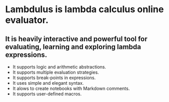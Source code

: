 # Lambdulus is lambda calculus online evaluator.

## It is heavily interactive and powerful tool for evaluating, learning and exploring lambda expressions.

- It supports logic and arithmetic abstractions.
- It supports multiple evaluation strategies.
- It supports break-points in expressions.
- It uses simple and elegant syntax.
- It alows to create notebooks with Markdown comments.
- It supports user-defined macros.
